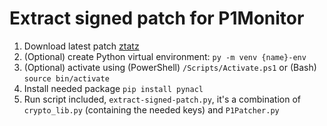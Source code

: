 # Extract signed patch for P1Monitor

1. Download latest patch [ztatz](https://www.ztatz.nl/p1-monitor-software-archief/)
2. (Optional) create Python virtual environment: `py -m venv {name}-env`
3. (Optional) activate using (PowerShell) `/Scripts/Activate.ps1` or (Bash) `source bin/activate`
4. Install needed package `pip install pynacl`
5. Run script included, `extract-signed-patch.py`, it's a combination of `crypto_lib.py` (containing the needed keys) and `P1Patcher.py`